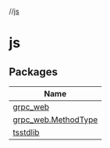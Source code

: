//[js](index.md)

# js

## Packages

| Name |
|---|
| [grpc_web](js/grpc_web/index.md) |
| [grpc_web.MethodType](js/grpc_web.MethodType/index.md) |
| [tsstdlib](js/tsstdlib/index.md) |
